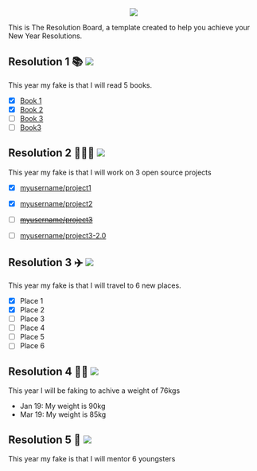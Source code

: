 <div align="center">
  <img src="https://i.imgur.com/thKzPkw.png">
</div>

This is The Resolution Board, a template created to help you achieve your New Year Resolutions.  

## Resolution 1 📚 ![](https://img.shields.io/badge/progress-80%25-green.svg)
This year my fake is that I will read 5 books.

- [x] [Book 1](#)
- [x] [Book 2](#)
- [ ] [Book 3](#)
- [ ] [Book3](#)

## Resolution 2 👨🏻‍💻 ![](https://img.shields.io/badge/progress-50%25-yellow.svg)

This year my fake is that I will work on 3 open source projects

- [x] [myusername/project1](#)
- [x] [myusername/project2](#)
- [ ] ~~[myusername/project3](#)~~
- [ ] [myusername/project3-2.0](#)


## Resolution 3 ✈️ ![](https://img.shields.io/badge/progress-10%25-red.svg)
This year my fake is that I will travel to 6 new places.

- [x] Place 1
- [x] Place 2
- [ ] Place 3
- [ ] Place 4
- [ ] Place 5
- [ ] Place 6

## Resolution 4 💪🏼 ![](https://img.shields.io/badge/completed-100%25-darkgreen.svg)
This year I will be faking to achive a weight of 76kgs
* Jan 19: My weight is 90kg
* Mar 19: My weight is 85kg

## Resolution 5 🤝 ![](https://img.shields.io/badge/progress-90%25-darkgreen.svg)
This year my fake is that I will mentor 6 youngsters 
